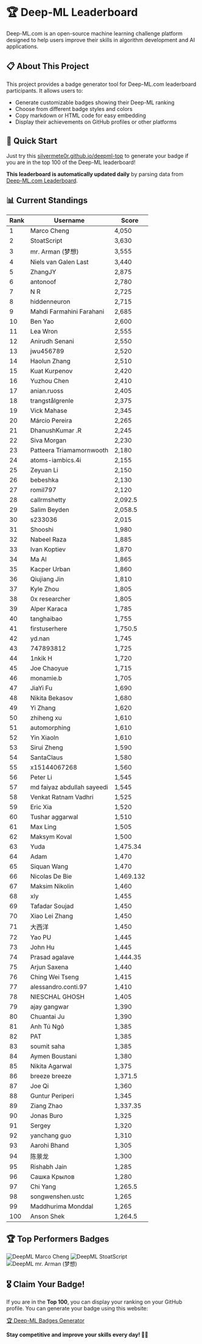 # 🏆 Deep-ML Leaderboard

Deep-ML.com is an open-source machine learning challenge platform designed to help users improve their skills in algorithm development and AI applications.  

## 📋 About This Project

This project provides a badge generator tool for Deep-ML.com leaderboard participants. It allows users to:
- Generate customizable badges showing their Deep-ML ranking
- Choose from different badge styles and colors
- Copy markdown or HTML code for easy embedding
- Display their achievements on GitHub profiles or other platforms

## 🚀 Quick Start

Just try this [silvermete0r.github.io/deepml-top](silvermete0r.github.io/deepml-top) to generate your badge if you are in the top 100 of the Deep-ML leaderboard!

**This leaderboard is automatically updated daily** by parsing data from [Deep-ML.com Leaderboard](https://www.deep-ml.com/leaderboard).  

## 📊 Current Standings  

<!-- LEADERBOARD_START -->
| Rank | Username | Score |
|------|---------|-------|
| 1 | Marco Cheng | 4,050 |
| 2 | StoatScript | 3,630 |
| 3 | mr. Arman (梦想) | 3,555 |
| 4 | Niels van Galen Last | 3,440 |
| 5 | ZhangJY | 2,875 |
| 6 | antonoof | 2,780 |
| 7 | N R | 2,725 |
| 8 | hiddenneuron | 2,715 |
| 9 | Mahdi Farmahini Farahani | 2,685 |
| 10 | Ben Yao | 2,600 |
| 11 | Lea Wron | 2,555 |
| 12 | Anirudh Senani | 2,550 |
| 13 | jwu456789 | 2,520 |
| 14 | Haolun Zhang | 2,510 |
| 15 | Kuat Kurpenov | 2,420 |
| 16 | Yuzhou Chen | 2,410 |
| 17 | anian.ruoss | 2,405 |
| 18 | trangstålgrenle | 2,375 |
| 19 | Vick Mahase | 2,345 |
| 20 | Márcio Pereira | 2,265 |
| 21 | DhanushKumar .R | 2,245 |
| 22 | Siva Morgan | 2,230 |
| 23 | Patteera Triamamornwooth | 2,180 |
| 24 | atoms-iambics.4i | 2,155 |
| 25 | Zeyuan Li | 2,150 |
| 26 | bebeshka | 2,130 |
| 27 | romil797 | 2,120 |
| 28 | callrmshetty | 2,092.5 |
| 29 | Salim Beyden | 2,058.5 |
| 30 | s233036 | 2,015 |
| 31 | Shooshi | 1,980 |
| 32 | Nabeel Raza | 1,885 |
| 33 | Ivan Koptiev | 1,870 |
| 34 | Ma Al | 1,865 |
| 35 | Kacper Urban | 1,860 |
| 36 | Qiujiang Jin | 1,810 |
| 37 | Kyle Zhou | 1,805 |
| 38 | 0x researcher | 1,805 |
| 39 | Alper Karaca | 1,785 |
| 40 | tanghaibao | 1,755 |
| 41 | firstuserhere | 1,750.5 |
| 42 | yd.nan | 1,745 |
| 43 | 747893812 | 1,725 |
| 44 | 1nkik H | 1,720 |
| 45 | Joe Chaoyue | 1,715 |
| 46 | monamie.b | 1,705 |
| 47 | JiaYi Fu | 1,690 |
| 48 | Nikita Bekasov | 1,680 |
| 49 | Yi Zhang | 1,620 |
| 50 | zhiheng xu | 1,610 |
| 51 | automorphing | 1,610 |
| 52 | Yin Xiaoln | 1,610 |
| 53 | Sirui Zheng | 1,590 |
| 54 | SantaClaus | 1,580 |
| 55 | x15144067268 | 1,560 |
| 56 | Peter Li | 1,545 |
| 57 | md faiyaz abdullah sayeedi | 1,545 |
| 58 | Venkat Ratnam Vadhri | 1,525 |
| 59 | Eric Xia | 1,520 |
| 60 | Tushar aggarwal | 1,510 |
| 61 | Max Ling | 1,505 |
| 62 | Maksym Koval | 1,500 |
| 63 | Yuda | 1,475.34 |
| 64 | Adam | 1,470 |
| 65 | Siquan Wang | 1,470 |
| 66 | Nicolas De Bie | 1,469.132 |
| 67 | Maksim Nikolin | 1,460 |
| 68 | xly | 1,455 |
| 69 | Tafadar Soujad | 1,450 |
| 70 | Xiao Lei Zhang | 1,450 |
| 71 | 大西洋 | 1,450 |
| 72 | Yao PU | 1,445 |
| 73 | John Hu | 1,445 |
| 74 | Prasad agalave | 1,444.35 |
| 75 | Arjun Saxena | 1,440 |
| 76 | Ching Wei Tseng | 1,415 |
| 77 | alessandro.conti.97 | 1,410 |
| 78 | NIESCHAL GHOSH | 1,405 |
| 79 | ajay gangwar | 1,390 |
| 80 | Chuantai Ju | 1,390 |
| 81 | Anh Tú Ngô | 1,385 |
| 82 | PAT | 1,385 |
| 83 | soumit saha | 1,385 |
| 84 | Aymen Boustani | 1,380 |
| 85 | Nikita Agarwal | 1,375 |
| 86 | breeze breeze | 1,371.5 |
| 87 | Joe Qi | 1,360 |
| 88 | Guntur Periperi | 1,345 |
| 89 | Ziang Zhao | 1,337.35 |
| 90 | Jonas Buro | 1,325 |
| 91 | Sergey | 1,320 |
| 92 | yanchang guo | 1,310 |
| 93 | Aarohi Bhand | 1,305 |
| 94 | 陈景龙 | 1,300 |
| 95 | Rishabh Jain | 1,285 |
| 96 | Сашка Крылов | 1,280 |
| 97 | Chi Yang | 1,265.5 |
| 98 | songwenshen.ustc | 1,265 |
| 99 | Maddhurima Monddal | 1,265 |
| 100 | Anson Shek | 1,264.5 |
<!-- LEADERBOARD_END -->

## 🏆 Top Performers Badges

<!-- BADGES_START -->
![DeepML Marco Cheng](https://img.shields.io/badge/dynamic/json?url=https%3A%2F%2Fraw.githubusercontent.com%2Fsilvermete0r%2Fdeepml-top%2Fmain%2Fbadges.json&query=%24.4091c1a21900bd2c7d3f4e343acddda1.label&prefix=Rank%20&style=for-the-badge&label=%F0%9F%9A%80%20DeepML&color=blue&link=https%3A%2F%2Fwww.deep-ml.com%2Fleaderboard)
![DeepML StoatScript](https://img.shields.io/badge/dynamic/json?url=https%3A%2F%2Fraw.githubusercontent.com%2Fsilvermete0r%2Fdeepml-top%2Fmain%2Fbadges.json&query=%24.2561d6c634fa6c4eb794454446029d95.label&prefix=Rank%20&style=for-the-badge&label=%F0%9F%9A%80%20DeepML&color=blue&link=https%3A%2F%2Fwww.deep-ml.com%2Fleaderboard)
![DeepML mr. Arman (梦想)](https://img.shields.io/badge/dynamic/json?url=https%3A%2F%2Fraw.githubusercontent.com%2Fsilvermete0r%2Fdeepml-top%2Fmain%2Fbadges.json&query=%24.1247b1b5b9cd95e98d7ff7438207406f.label&prefix=Rank%20&style=for-the-badge&label=%F0%9F%9A%80%20DeepML&color=blue&link=https%3A%2F%2Fwww.deep-ml.com%2Fleaderboard)
<!-- BADGES_END -->

## 🎖 Claim Your Badge!  

If you are in the **Top 100**, you can display your ranking on your GitHub profile. You can generate your badge using this website:

[🏆 Deep-ML Badges Generator](https://silvermete0r.github.io/deepml-top/)

**Stay competitive and improve your skills every day! 🚀🔥**